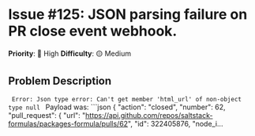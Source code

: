# Issue #125: JSON parsing failure on PR close event webhook.

**Priority**: 🚨 High
**Difficulty**: 🟡 Medium

## Problem Description

```  Error: Json type error: Can't get member 'html_url' of non-object type null  ```    Payload was:    ```json  {    "action": "closed",    "number": 62,    "pull_request": {      "url": "https://api.github.com/repos/saltstack-formulas/packages-formula/pulls/62",      "id": 322405876,      "node_i...
